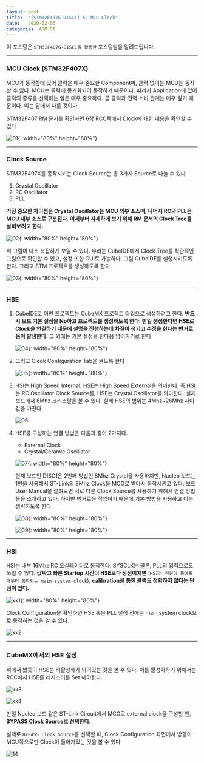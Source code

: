 ```yaml
---
layout: post
title:  "[STM32F407G-DISC1] 6. MCU Clock"
date:   2020-02-06
categories: ARM ST
---
```


이 포스팅은 `STM32F407G-DISC1을 활용한` 포스팅임을 알려드립니다.

---
### MCU Clock (STM32F407X)

MCU가 동작함에 있어 클럭은 매우 중요한 Component며, 클럭 없이는 MCU는 동작할 수 없다. MCU는 클럭에 동기화되어 동작하기 때문이다. 따라서 Application에 있어 클럭의 종류를 선택하는 일은 매우 중요하다. 곧 클럭과 전력 소비 관계는 매우 깊기 때문이다. 이는 밑에서 다룰 것이다

STM32F407 RM 문서를 확인하면 6장 RCC쪽에서 Clock에 대한 내용을 확인할 수 있다

![01](https://drive.google.com/uc?id=1uimpqJyjnnXc0GCn9e5OF_lfw1sgkb6T){: width="80%" height="80%"}

---
### Clock Source

STM32F407X를 동작시키는 Clock Source는 총 3가지 Source로 나눌 수 있다

1. Crystal Oscillator
2. RC Oscillator
3. PLL

__가장 중요한 차이점은 Crystal Oscillator는 MCU 외부 소스며, 나머지 RC와 PLL은 MCU 내부 소스로 구분된다. 이제부터 자세하게 보기 위해 RM 문서의 Clock Tree를 살펴보려고 한다.__


![02](https://drive.google.com/uc?id=1OxvfrhYZLNbMqW2gHGRzvahRVltEiIOj){: width="80%" height="80%"}


위 그림이 다소 복잡하게 보일 수 있다. 우리는 CubeIDE에서 Clock Tree를 직관적인 그림으로 확인할 수 있고, 설정 또한 GUI로 가능하다. 그럼 CubeIDE를 실행시키도록 한다. 그리고 STM 프로젝트를 생성하도록 한다.


![03](https://drive.google.com/uc?id=1UW4epZD6d74_JOS8k4Z2gepQ38hUYMJW){: width="80%" height="80%"}


---
### HSE

1. CubeIDE로 이번 프로젝트는 CubeMX 프로젝트 타입으로 생성하려고 한다. __반드시 보드 기본 설정을 No하고 프로젝트를 생성하도록 한다. 만일 생성한다면 HSE로 Clock을 연결하기 때문에 설명을 진행하는데 차질이 생기고 수정을 한다는 번거로움이 발생한다.__ 그 외에는 기본 설정을 한다음 넘어가기로 한다


    ![04](https://drive.google.com/uc?id=1M2DCPK4C7DzPeBSbzm19hAoN2Nt94kiy){: width="80%" height="80%"}


2. 그리고 Clcok Configuration Tab을 켜도록 한다


    ![05](https://drive.google.com/uc?id=1btnjJ8j23o-6WwrwY2unOiCFy6RYJyOy){: width="80%" height="80%"}


3. HSI는 High Speed Internal, HSE는 High Speed External을 의미한다. 즉 HSI는 RC Oscillator Clock Source를, HSE는 Crystal Oscillator를 의미한다. 실제 보드에서 8Mhz 크리스탈을 볼 수 있다. 실제 HSE의 범위는 4Mhz~26Mhz 사이값을 가진다


    ![06](https://drive.google.com/uc?id=15YK53XzvFWoiWEOeV7luVmqbJTH5iAVP)


4. HSE를 구성하는 연결 방법은 다음과 같이 2가지다.

    * External Clock
    * Crystal/Ceramic Oscillator


    ![07](https://drive.google.com/uc?id=1aYA5rrBGMeIKOXYc2kNMmYyHZKOV7Oxy){: width="80%" height="80%"}


    현재 보드인 DISC1은 2번째 방법인 8Mhz Crystal을 사용하지만, Nucleo 보드는 1번을 사용해서 ST-Link의 8Mhz Clock을 MCO로 받아서 동작시키고 있다. 보드 User Manual을 살펴보면 서로 다른 Clock Source를 사용하기 위해서 연결 방법들을 소개하고 있다. 하지만 번거로운 작업이기 때문에 기본 방법을 사용하고 이는 생략하도록 한다


    ![08](https://drive.google.com/uc?id=1eKi347ywL03fk5KaBLeQZ3X3cW3u_TOv){: width="80%" height="80%"}


    ![09](https://drive.google.com/uc?id=13IQKAMUjZZcG0wE5OA7NoZqxoMNiphft){: width="80%" height="80%"}


---
### HSI

HSI는 내부 16Mhz RC 오실레이터로 동작한다. SYSCLK는 물론, PLL의 입력으로도 쓰일 수 있다. __값싸고 빠른 Startup 시간이 HSE보다 장점이지만__ (`HSI는 전원이 들어올 때부터 동작되는 main system clock`), __calibration을 통한 클럭도 정확하지 않다는 단점이 있다.__


![kk1](https://drive.google.com/uc?id=1OVQoEL3XfGtgFZTx3xsIak4bi_Hog6YC){: width="80%" height="80%"}


Clock Configuration을 확인하면 HSE 혹은 PLL 설정 전에는 main system clock으로 동작하는 것을 알 수 있다.

![kk2](https://drive.google.com/uc?id=1VUR_9ELf45hIpggNqmb5Y_yX8PYdxmJ9)


---
### CubeMX에서의 HSE 설정

위에서 봤듯이 HSE는 비활성화가 되어있는 것을 볼 수 있다. 이를 활성화하기 위해서는 RCC에서 HSE를 레지스터를 Set 해야한다.


![kk3](https://drive.google.com/uc?id=1SlMGLqZOw5YHWEAcf38xQmwujhePkEBY)


![kk4](https://drive.google.com/uc?id=1i_kBaaqFJy5r-AvpP4xgC5OKpb8qhQBE)


만일 Nucleo 보드 같은 ST-Link Circuit에서 MCO로 external clock을 구성할 땐, __BYPASS Clock Source로 선택한다.__

실제로 `BYPASS Clock Source`를 선택할 때, Clock Configuration 화면에서 방향이 MCU쪽으로만 Clock이 들어가있는 것을 볼 수 있다


![14](https://drive.google.com/uc?id=1nX654lY8eaIxbH4PoQ-NZYKXl2CRqGJF)

